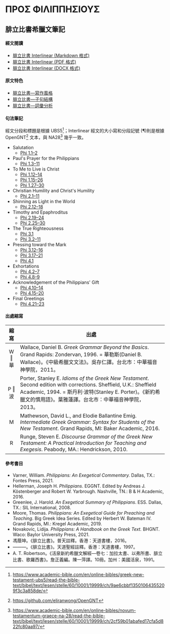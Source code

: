 # ΠΡΟΣ ΦΙΛΙΠΠΗΣΙΟΥΣ

## 腓立比書希臘文筆記

#### 經文閱讀
- [腓立比書 Interlinear (Markdown 格式)](Philippians-Interlinear.md)
- [腓立比書 Interlinear (PDF 格式)](Philippians-Interlinear.pdf)
- [腓立比書 Interlinear (DOCX 格式)](Philippians-Interlinear.docx)


#### 原文特色
- [腓立比書—寫作風格](Philippians-Style.md)  
- [腓立比書—子句結構](Philippians-Clause.md)  
- [腓立比書—詞彙分析](Philippians-Vocabulary.md)  

#### 句法筆記
經文分段和標題是根據 UBS5[^1]；Interlinear 經文的大小寫和分段記號 (¶)則是根據 OpenGNT[^2] 文本，與 NA28[^3] 幾乎一致。

- Salutation
	- [Phi 1.1–2](Php-1.1–2.md)
- Paul's Prayer for the Philippians
	- [Phi 1.3–11](Phi1.3–11.md)
- To Me to Live is Christ
	- [Phi 1.12–14](Phi1.12–14.md)
	- [Phi 1.15–26](Phi1.15–26.md)
	- [Phi 1.27–30](Phi1.27–30.md)
- Christian Humility and Christ's Humility
	- [Phi 2.1–11](Phi2.1–11.md)
- Shinning as Light in the World
	- [Phi 2.12–18](Phi2.12–18.md)
- Timothy and Epaphroditus
	- [Phi 2.19–24](Phi2.19–24.md)
	- [Phi 2.25–30](Phi2.25–30.md)
- The True Righteousness
	- [Phi 3.1](Phi3.1.md)
	- [Phi 3.2–11](Phi3.2–11.md)
- Pressing toward the Mark
	- [Phi 3.12–16](Phi3.12–16.md)
	- [Phi 3.17–21](Phi3.17–21.md)
	- [Phi 4.1](Phi4.1.md)
- Exhortations
	- [Phi 4.2–7](Phi4.2–7.md)
	- [Phi 4.8–9](Phi4.8–9.md)
- Acknowledgement of the Philippians' Gift
	- [Phi 4.10–14](Phi4.10–14.md)
	- [Phi 4.15–20](Phi4.15–20.md)
- Final Greetings
	- [Phi 4.21–23](Phi4.21–23.md)

#### 出處縮寫
縮寫 | 出處
:--:| --
W  ‖  華 | Wallace, Daniel B. *Greek Grammar Beyond the Basics*. Grand Rapids: Zondervan, 1996. = 華勒斯(Daniel B. Wallace)。《中級希臘文文法》。吳存仁譯。台北市：中華福音神學院，2011。
P  ‖  波 | Porter, Stanley E. *Idioms of the Greek New Testament*. Second edition with corrections. Sheffield, U.K.: Sheffield Academic, 1994. = 斯丹利‧波特(Stanley E. Porter)。《新約希臘文的慣用語》。葉雅蓮譯。台北市：中華福音神學院，2013。
M | Mathewson, David L., and Elodie Ballantine Emig. *Intermediate Greek Grammar: Syntax for Students of the New Testament*. Grand Rapids, MI: Baker Academic, 2016.
R | Runge, Steven E. *Discourse Grammar of the Greek New Testament: A Practical Introduction for Teaching and Exegesis*. Peabody, MA.: Hendrickson, 2010.

#### 參考書目
- Varner, William. _Philippians: An Exegetical Commentary._ Dallas, TX.: Fontes Press, 2021.
- Hellerman, Joseph H. _Philippians_. EGGNT. Edited by Andreas J. Köstenberger and Robert W. Yarbrough. Nashville, TN.: B & H Academic, 2016.
- Greenlee, J. Harold. _An Exegetical Summary of Philippians_. ESS. Dallas, TX.: SIL International, 2008.
- Moore, Thomas. _Philippians: An Exegetical Guide for Preaching and Teaching_. Big Greek Idea Series. Edited by Herbert W. Bateman IV. Grand Rapids, MI.: Kregel Academic, 2019.
- Novakovic, Lidija. _Philippians: A Handbook on the Greek Text._ BHGNT. Waco: Baylor University Press, 2021.
- 馮蔭坤。《腓立比書》。普天註釋。香港：天道書樓，2016。
- ———。《腓立比書》。天道聖經註釋。香港：天道書樓，1997。
-  A. T. Robertson。《活泉新約希臘文解經—卷七：加拉太書、以弗所書、腓立比書、歌羅西書》。詹正義編。陳一萍譯。10冊。加州：美國活泉，1991。


[^1]: https://www.academic-bible.com/en/online-bibles/greek-new-testament-ubs5/read-the-bible-text/bibel/text/lesen/stelle/60/10001/19999/ch/9ae6cbbf13501064355209f3c3a858de/
[^2]: https://github.com/eliranwong/OpenGNT
[^3]: https://www.academic-bible.com/en/online-bibles/novum-testamentum-graece-na-28/read-the-bible-text/bibel/text/lesen/stelle/60/10001/19999/ch/2cf59b01abafed17cfa5d822fc80aa97/